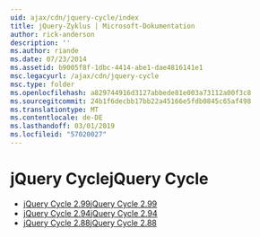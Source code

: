 ```yaml
---
uid: ajax/cdn/jquery-cycle/index
title: jQuery-Zyklus | Microsoft-Dokumentation
author: rick-anderson
description: ''
ms.author: riande
ms.date: 07/23/2014
ms.assetid: b9005f8f-1dbc-4414-abe1-dae4816141e1
msc.legacyurl: /ajax/cdn/jquery-cycle
msc.type: folder
ms.openlocfilehash: a829744916d3127abbede81e003a73112a00f3c8
ms.sourcegitcommit: 24b1f6decbb17bb22a45166e5fdb0845c65af498
ms.translationtype: MT
ms.contentlocale: de-DE
ms.lasthandoff: 03/01/2019
ms.locfileid: "57020027"
---
```

<a name="jquery-cycle"></a><span data-ttu-id="5ad88-102">jQuery Cycle</span><span class="sxs-lookup"><span data-stu-id="5ad88-102">jQuery Cycle</span></span>
====================
- [<span data-ttu-id="5ad88-103">jQuery Cycle 2.99</span><span class="sxs-lookup"><span data-stu-id="5ad88-103">jQuery Cycle 2.99</span></span>](cdnjquerycycle299.md)
- [<span data-ttu-id="5ad88-104">jQuery Cycle 2.94</span><span class="sxs-lookup"><span data-stu-id="5ad88-104">jQuery Cycle 2.94</span></span>](cdnjquerycycle294.md)
- [<span data-ttu-id="5ad88-105">jQuery Cycle 2.88</span><span class="sxs-lookup"><span data-stu-id="5ad88-105">jQuery Cycle 2.88</span></span>](cdnjquerycycle288.md)
